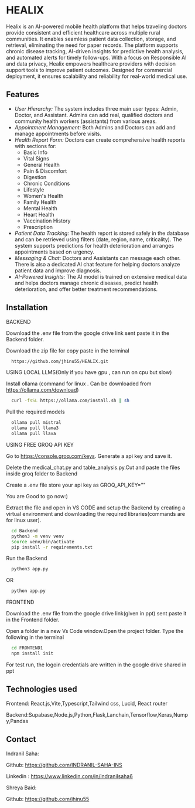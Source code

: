 
# HEALIX

Healix is an AI-powered mobile health platform that helps traveling doctors provide consistent and efficient healthcare across multiple rural communities. It enables seamless patient data collection, storage, and retrieval, eliminating the need for paper records. The platform supports chronic disease tracking, AI-driven insights for predictive health analysis, and automated alerts for timely follow-ups. With a focus on Responsible AI and data privacy, Healix empowers healthcare providers with decision support tools to improve patient outcomes. Designed for commercial deployment, it ensures scalability and reliability for real-world medical use.


## Features

- *User Hierarchy:* The system includes three main user types: Admin, Doctor, and Assistant. Admins can add real, qualified doctors and community health workers (assistants) from various areas.
- *Appointment Management:* Both Admins and Doctors can add and manage appointments before visits.
- *Health Report Form:* Doctors can create comprehensive health reports with sections for:
  - Basic Info
  - Vital Signs
  - General Health
  - Pain & Discomfort
  - Digestion
  - Chronic Conditions
  - Lifestyle
  - Women's Health
  - Family Health
  - Mental Health
  - Heart Health
  - Vaccination History
  - Prescription
- *Patient Data Tracking:* The health report is stored safely in the database and can be retrieved using filters (date, region, name, criticality). The system supports predictions for health deterioration and arranges appointments based on urgency.
- *Messaging & Chat:* Doctors and Assistants can message each other. There is also a dedicated AI chat feature for helping doctors analyze patient data and improve diagnosis.
- *AI-Powered Insights:* The AI model is trained on extensive medical data and helps doctors manage chronic diseases, predict health deterioration, and offer better treatment recommendations.
## Installation

BACKEND

Download the .env file from the google drive link sent paste it in the Backend folder.

Download the zip file for copy paste in the terminal
```bash
  https://github.com/jhinu55/HEALIX.git
```
USING LOCAL LLMS(Only if you have gpu , can run on cpu but slow)

Install ollama (command for linux . Can be downloaded from https://ollama.com/download)
```bash
  curl -fsSL https://ollama.com/install.sh | sh
```
Pull the required models
```bash
  ollama pull mistral
  ollama pull llama3
  ollama pull llava
```

USING FREE GROQ API KEY

Go to https://console.groq.com/keys. Generate a api key and save it.

Delete the medical_chat.py and table_analysis.py.Cut and paste the files inside groq folder to Backend

Create a .env file store your api key as GROQ_API_KEY="<paste actual api key here>" 

You are Good to go now:)

Extract the file and open in VS CODE and setup the Backend by creating a virtual environment and downloading the required libraries(commands are for linux user).
```bash
  cd Backend 
  python3 -m venv venv
  source venv/bin/activate
  pip install -r requirements.txt
```
Run the Backend
```bash
  python3 app.py 
```
OR
```bash
  python app.py
```



FRONTEND

Download the .env file from the google drive link(given in ppt) sent paste it in the Frontend folder.

Open a folder in a new Vs Code window.Open the project folder. Type the following in the terminal
```bash
  cd FRONTEND1
  npm install init
```

For test run, the logoin credentials are written in the google drive shared in ppt


## Technologies used
Frontend: React.js,Vite,Typescript,Tailwind css, Lucid, React router

Backend:Supabase,Node.js,Python,Flask,Lanchain,Tensorflow,Keras,Numpy,Pandas

## Contact


Indranil Saha:

Github: https://github.com/INDRANIL-SAHA-INS

Linkedin : https://www.linkedin.com/in/indranilsaha6

Shreya Baid: 

Github: https://github.com/jhinu55






